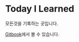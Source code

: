 # Today I Learned

모든것을 기록하는 곳입니다.

[Gitbook](https://jacegem.gitbooks.io/today-i-learned/content/)에서 볼 수 있습니다. 
